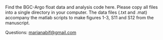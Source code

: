 Find the BGC-Argo float data and analysis code here.
Please copy all files into a single directory in your computer. The data files (.txt and .mat) accompany the matlab scripts to make figures 1-3, S11 and S12 from the manuscript.

Questions: marianabif@gmail.com
